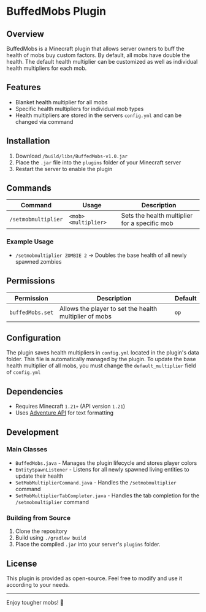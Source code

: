 # BuffedMobs Plugin

## Overview

BuffedMobs is a Minecraft plugin that allows server owners to buff the health of mobs buy custom factors. 
By default, all mobs have double the health.
The default health multiplier can be customized as well as individual health multipliers for each mob.

## Features

- Blanket health multiplier for all mobs
- Specific health multipliers for individual mob types
- Health multipliers are stored in the servers `config.yml` and can be changed via command

## Installation

1. Download `/build/libs/BuffedMobs-v1.0.jar`
2. Place the `.jar` file into the `plugins` folder of your Minecraft server
3. Restart the server to enable the plugin

## Commands

| Command             | Usage                | Description                                   |
|---------------------|----------------------|-----------------------------------------------|
| `/setmobmultiplier` | `<mob> <multiplier>` | Sets the health multiplier for a specific mob |

### Example Usage

- `/setmobmultiplier ZOMBIE 2` → Doubles the base health of all newly spawned zombies

## Permissions

| Permission              | Description                                            | Default |
|-------------------------|--------------------------------------------------------|---------|
| `buffedMobs.set`        | Allows the player to set the health multiplier of mobs | `op`    |

## Configuration

The plugin saves health multipliers in `config.yml` located in the plugin's data folder. 
This file is automatically managed by the plugin.
To update the base health multiplier of all mobs, you must change the `default_multiplier` field of `config.yml`

## Dependencies

- Requires Minecraft `1.21+` (API version `1.21`)
- Uses [Adventure API](https://docs.adventure.kyori.net) for text formatting

## Development

### Main Classes

- `BuffedMobs.java` - Manages the plugin lifecycle and stores player colors
- `EntitySpawnListener` - Listens for all newly spawned living entities to update their health
- `SetMobMultiplierCommand.java` - Handles the `/setmobmultiplier` command
- `SetMobMultiplierTabCompleter.java` - Handles the tab completion for the `/setmobmultiplier` command

### Building from Source

1. Clone the repository
2. Build using `./gradlew build`
3. Place the compiled `.jar` into your server's `plugins` folder.

## License

This plugin is provided as open-source. Feel free to modify and use it according to your needs.

---

Enjoy tougher mobs! 💪